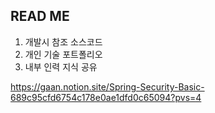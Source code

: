## READ ME 

1. 개발시 참조 소스코드
2. 개인 기술 포트폴리오
3. 내부 인력 지식 공유

https://gaan.notion.site/Spring-Security-Basic-689c95cfd6754c178e0ae1dfd0c65094?pvs=4
